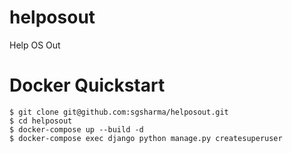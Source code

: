 # helposout
Help OS Out

# Docker Quickstart

```
$ git clone git@github.com:sgsharma/helposout.git
$ cd helposout
$ docker-compose up --build -d
$ docker-compose exec django python manage.py createsuperuser

```